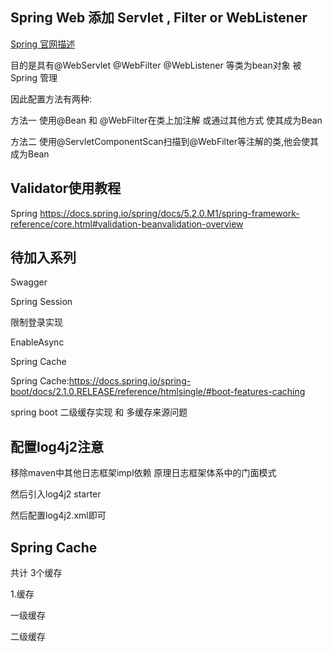 ## Spring Web 添加 Servlet , Filter or WebListener

[Spring 官网描述](https://docs.spring.io/spring-boot/docs/2.1.0.RELEASE/reference/htmlsingle/#howto-add-a-servlet-filter-or-listener-as-spring-bean)


目的是具有@WebServlet @WebFilter @WebListener 等类为bean对象 被Spring 管理

因此配置方法有两种:

方法一 使用@Bean 和 @WebFilter在类上加注解 或通过其他方式 使其成为Bean

方法二 使用@ServletComponentScan扫描到@WebFilter等注解的类,他会使其成为Bean




## Validator使用教程

Spring https://docs.spring.io/spring/docs/5.2.0.M1/spring-framework-reference/core.html#validation-beanvalidation-overview


## 待加入系列

Swagger

Spring Session

限制登录实现


EnableAsync



Spring Cache

Spring Cache:https://docs.spring.io/spring-boot/docs/2.1.0.RELEASE/reference/htmlsingle/#boot-features-caching





spring boot 二级缓存实现 和 多缓存来源问题





## 配置log4j2注意

移除maven中其他日志框架impl依赖  原理日志框架体系中的门面模式

然后引入log4j2 starter

然后配置log4j2.xml即可


## Spring Cache

共计 3个缓存

1.缓存 

一级缓存

二级缓存


